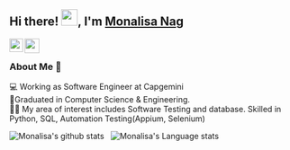 ## Hi there! <img src="https://github.com/TheDudeThatCode/TheDudeThatCode/blob/master/Assets/Hi.gif" width="29px">, I'm [Monalisa Nag](https://www.linkedin.com/in/monalisanag) 
<!--
**monalisana/Monalisa-Nag** is a ✨ _special_ ✨ repository because its `README.md` (this file) appears on your GitHub profile.
-->
<a href="https://www.linkedin.com/in/monalisanag/">
  <img align="left" width="24px" src="https://cdn.jsdelivr.net/npm/simple-icons@v3/icons/linkedin.svg"  />
</a>
<a href="mailto:monalisanag3@gmail.com">
  <img align="left" width="26px" src="https://cdn.jsdelivr.net/npm/simple-icons@v3/icons/gmail.svg" />
</a>
<br />

### About Me 🚀
💻 Working as Software Engineer at Capgemini </br>
🌱Graduated in Computer Science & Engineering. </br>
👨‍💻 My area of interest includes Software Testing and database. Skilled in Python, SQL, Automation Testing(Appium, Selenium) </br>

![Monalisa's github stats](https://github-readme-stats.vercel.app/api?username=monalisana&show_icons=true&hide_border=true)&nbsp;&nbsp;
![Monalisa's Language stats](https://github-readme-stats-eight-theta.vercel.app/api/top-langs/?username=monalisana&layout=compact&langs_count=8)
<br />
